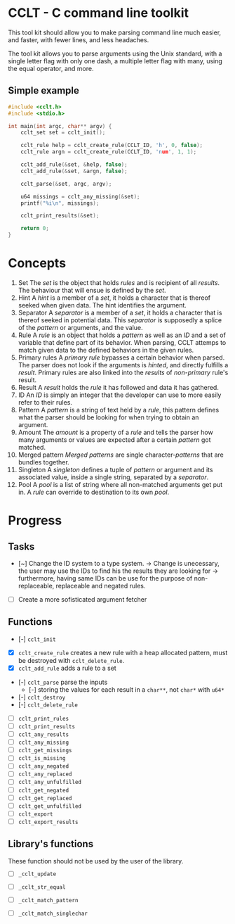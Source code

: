 # CCLT - C command line toolkit

This tool kit should allow you to make parsing command line much easier, and
faster, with fewer lines, and less headaches.

The tool kit allows you to parse arguments using the Unix standard, with a
single letter flag with only one dash, a multiple letter flag with many,
using the equal operator, and more.

## Simple example

```C
#include <cclt.h>
#include <stdio.h>

int main(int argc, char** argv) {
    cclt_set set = cclt_init();

    cclt_rule help = cclt_create_rule(CCLT_ID, 'h', 0, false);
    cclt_rule argn = cclt_create_rule(CCLT_ID, 'num', 1, 1);

    cclt_add_rule(&set, &help, false);
    cclt_add_rule(&set, &argn, false);

    cclt_parse(&set, argc, argv);

    u64 missings = cclt_any_missing(&set);
    printf("%i\n", missings);

    cclt_print_results(&set);

    return 0;
}
```

# Concepts

1. Set
	The *set* is the object that holds *rules* and is recipient of all
	*results*. The behaviour that will ensue is defined by the *set*.
2. Hint
	A *hint* is a member of a *set*, it holds a character that is thereof seeked
	when given data. The hint identifies the argument.
3. Separator
	A *separator* is a member of a *set*, it holds a character that is thereof
	seeked in potential data. This *separator* is supposedly a splice of the
	*pattern* or arguments, and the value.
4. Rule
	A *rule* is an object that holds a *pattern* as well as an *ID* and a set
	of variable that define part of its behavior. When parsing, CCLT attemps to
	match given data to the defined behaviors in the given rules.
5. Primary rules
	A *primary rule* bypasses a certain behavior when parsed. The parser does
	not look if the arguments is *hinted*, and directly fulfills a *result*.
	Primary rules are also linked into the *results* of *non-primary* rule's
	result.
6. Result
	A *result* holds the *rule* it has followed and data it has gathered.
7. ID
	An *ID* is simply an integer that the developer can use to more easily
	refer to their rules.
8. Pattern
	A *pattern* is a string of text held by a *rule*, this pattern defines what
	the parser should be looking for when trying to obtain an argument.
9. Amount
	The *amount* is a property of a *rule* and tells the parser how many
	arguments or values are expected after a certain *pattern* got matched.
10. Merged pattern
	*Merged patterns* are single character-*patterns* that are bundles together.
11. Singleton
	A *singleton* defines a tuple of *pattern* or argument and its associated
	value, inside a single string, separated by a *separator*.
12. Pool
	A *pool* is a list of string where all non-matched arguments get put in. A
	*rule* can override to destination to its own *pool*.

# Progress

## Tasks
- [~] Change the ID system to a type system.
	-> Change is unecessary, the user may use the IDs to find his the results
	they are looking for
	-> furthermore, having same IDs can be use for the purpose of
	non-replaceable, replaceable and negated rules.
- [ ] Create a more sofisticated argument fetcher

## Functions
- [-] `cclt_init`
- [x] `cclt_create_rule`
	creates a new rule with a heap allocated pattern, must be destroyed with `cclt_delete_rule`.
- [x] `cclt_add_rule` adds a rule to a set
- [-] `cclt_parse` parse the inputs
	- [-] storing the values for each result in a ``char**``, not ``char*`` with
		``u64*``
- [-] `cclt_destroy`
- [-] `cclt_delete_rule`
- [ ] `cclt_print_rules`
- [ ] `cclt_print_results`
- [ ] `cclt_any_results`
- [ ] `cclt_any_missing`
- [ ] `cclt_get_missings`
- [ ] `cclt_is_missing`
- [ ] `cclt_any_negated`
- [ ] `cclt_any_replaced`
- [ ] `cclt_any_unfulfilled`
- [ ] `cclt_get_negated`
- [ ] `cclt_get_replaced`
- [ ] `cclt_get_unfulfilled`
- [ ] `cclt_export`
- [ ] `cclt_export_results`

## Library's functions
These function should not be used by the user of the library.
- [ ] `_cclt_update`
- [ ] `_cclt_str_equal`
- [ ] `_cclt_match_pattern`
- [ ] `_cclt_match_singlechar`



